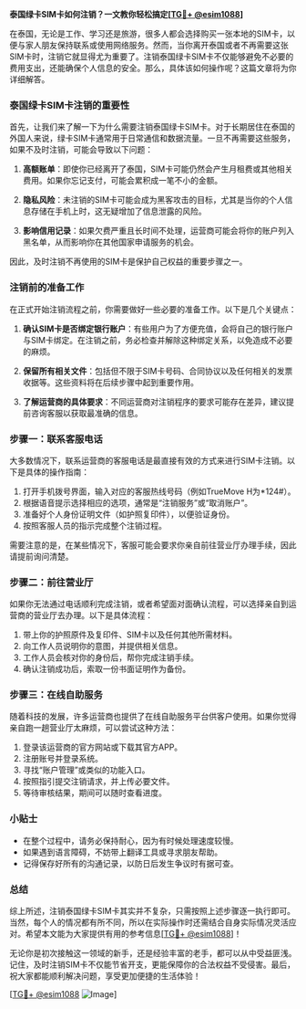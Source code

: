 **泰国绿卡SIM卡如何注销？一文教你轻松搞定[[TG💪+ @esim1088](https://t.me/s/esim1088)]**

在泰国，无论是工作、学习还是旅游，很多人都会选择购买一张本地的SIM卡，以便与家人朋友保持联系或使用网络服务。然而，当你离开泰国或者不再需要这张SIM卡时，注销它就显得尤为重要了。注销泰国绿卡SIM卡不仅能够避免不必要的费用支出，还能确保个人信息的安全。那么，具体该如何操作呢？这篇文章将为你详细解答。

### 泰国绿卡SIM卡注销的重要性

首先，让我们来了解一下为什么需要注销泰国绿卡SIM卡。对于长期居住在泰国的外国人来说，绿卡SIM卡通常用于日常通信和数据流量。一旦不再需要这些服务，如果不及时注销，可能会导致以下问题：

1. **高额账单**：即使你已经离开了泰国，SIM卡可能仍然会产生月租费或其他相关费用。如果你忘记支付，可能会累积成一笔不小的金额。
   
2. **隐私风险**：未注销的SIM卡可能会成为黑客攻击的目标，尤其是当你的个人信息存储在手机上时，这无疑增加了信息泄露的风险。

3. **影响信用记录**：如果欠费严重且长时间不处理，运营商可能会将你的账户列入黑名单，从而影响你在其他国家申请服务的机会。

因此，及时注销不再使用的SIM卡是保护自己权益的重要步骤之一。

### 注销前的准备工作

在正式开始注销流程之前，你需要做好一些必要的准备工作。以下是几个关键点：

1. **确认SIM卡是否绑定银行账户**：有些用户为了方便充值，会将自己的银行账户与SIM卡绑定。在注销之前，务必检查并解除这种绑定关系，以免造成不必要的麻烦。

2. **保留所有相关文件**：包括但不限于SIM卡号码、合同协议以及任何相关的发票收据等。这些资料将在后续步骤中起到重要作用。

3. **了解运营商的具体要求**：不同运营商对注销程序的要求可能存在差异，建议提前咨询客服以获取最准确的信息。

### 步骤一：联系客服电话

大多数情况下，联系运营商的客服电话是最直接有效的方式来进行SIM卡注销。以下是具体的操作指南：

1. 打开手机拨号界面，输入对应的客服热线号码（例如TrueMove H为*124#）。
2. 根据语音提示选择相应的选项，通常是“注销服务”或“取消账户”。
3. 准备好个人身份证明文件（如护照复印件），以便验证身份。
4. 按照客服人员的指示完成整个注销过程。

需要注意的是，在某些情况下，客服可能会要求你亲自前往营业厅办理手续，因此请提前询问清楚。

### 步骤二：前往营业厅

如果你无法通过电话顺利完成注销，或者希望面对面确认流程，可以选择亲自到运营商的营业厅去办理。以下是具体流程：

1. 带上你的护照原件及复印件、SIM卡以及任何其他所需材料。
2. 向工作人员说明你的意图，并提供相关信息。
3. 工作人员会核对你的身份后，帮你完成注销手续。
4. 确认注销成功后，索取一份书面证明作为备份。

### 步骤三：在线自助服务

随着科技的发展，许多运营商也提供了在线自助服务平台供客户使用。如果你觉得亲自跑一趟营业厅太麻烦，可以尝试这种方法：

1. 登录该运营商的官方网站或下载其官方APP。
2. 注册账号并登录系统。
3. 寻找“账户管理”或类似的功能入口。
4. 按照指引提交注销请求，并上传必要文件。
5. 等待审核结果，期间可以随时查看进度。

### 小贴士

- 在整个过程中，请务必保持耐心，因为有时候处理速度较慢。
- 如果遇到语言障碍，不妨带上翻译工具或寻求朋友帮助。
- 记得保存好所有的沟通记录，以防日后发生争议时有据可查。

### 总结

综上所述，注销泰国绿卡SIM卡其实并不复杂，只需按照上述步骤逐一执行即可。当然，每个人的情况都有所不同，所以在实际操作时还需结合自身实际情况灵活应对。希望本文能为大家提供有用的参考信息[[TG💪+ @esim1088](https://t.me/s/esim1088)]！

无论你是初次接触这一领域的新手，还是经验丰富的老手，都可以从中受益匪浅。记住，及时注销SIM卡不仅能节省开支，更能保障你的合法权益不受侵害。最后，祝大家都能顺利解决问题，享受更加便捷的生活体验！

[[TG💪+ @esim1088](https://t.me/s/esim1088) ![Image](https://i.postimg.cc/4NQfJmqS/Snipaste-2025-05-13-00-14-12.png)]